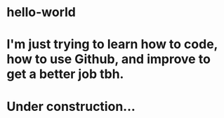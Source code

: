 # hello-world

# I'm just trying to learn how to code, how to use Github, and improve to get a better job tbh.

# Under construction...
